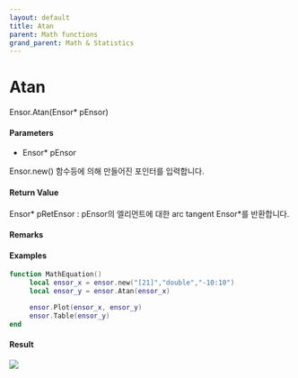 ```yaml
---
layout: default
title: Atan
parent: Math functions
grand_parent: Math & Statistics
---
```


# Atan

Ensor.Atan\(Ensor\* pEnsor\)

#### Parameters

* Ensor\* pEnsor

Ensor.new\(\) 함수등에 의해 만들어진 포인터를 입력합니다.

#### Return Value

Ensor\* pRetEnsor : pEnsor의 엘리먼트에 대한 arc tangent Ensor\*를 반환합니다.

#### Remarks

#### Examples

```lua
function MathEquation()
     local ensor_x = ensor.new("[21]","double","-10:10")
     local ensor_y = ensor.Atan(ensor_x)

     ensor.Plot(ensor_x, ensor_y)
     ensor.Table(ensor_y)
end
```

#### Result

![](/MathAPI/AtanResult.png)

